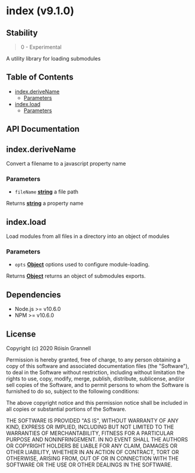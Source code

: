 
# index (v9.1.0)

## Stability

> 0 - Experimental

A utility library for loading submodules



## Table of Contents

- [index.deriveName](#indexderivename)
  * [Parameters](#parameters)
- [index.load](#indexload)
  * [Parameters](#parameters-1)

## API Documentation

<!-- Generated by documentation.js. Update this documentation by updating the source code. -->

## index.deriveName

Convert a filename to a javascript property name

### Parameters

-   `fileName` **[string][1]** a file path

Returns **[string][1]** a property name

## index.load

Load modules from all files in a directory into an object of modules

### Parameters

-   `opts` **[Object][2]** options used to configure module-loading.

Returns **[Object][2]** returns an object of submodules exports.

[1]: https://developer.mozilla.org/docs/Web/JavaScript/Reference/Global_Objects/String

[2]: https://developer.mozilla.org/docs/Web/JavaScript/Reference/Global_Objects/Object


## Dependencies

- Node.js >= v10.6.0
- NPM >= v10.6.0

## License

Copyright (c) 2020 Róisín Grannell

Permission is hereby granted, free of charge, to any person obtaining a copy of this software and associated documentation files (the "Software"), to deal in the Software without restriction, including without limitation the rights to use, copy, modify, merge, publish, distribute, sublicense, and/or sell copies of the Software, and to permit persons to whom the Software is furnished to do so, subject to the following conditions:

The above copyright notice and this permission notice shall be included in all copies or substantial portions of the Software.

THE SOFTWARE IS PROVIDED "AS IS", WITHOUT WARRANTY OF ANY KIND, EXPRESS OR IMPLIED, INCLUDING BUT NOT LIMITED TO THE WARRANTIES OF MERCHANTABILITY, FITNESS FOR A PARTICULAR PURPOSE AND NONINFRINGEMENT. IN NO EVENT SHALL THE AUTHORS OR COPYRIGHT HOLDERS BE LIABLE FOR ANY CLAIM, DAMAGES OR OTHER LIABILITY, WHETHER IN AN ACTION OF CONTRACT, TORT OR OTHERWISE, ARISING FROM, OUT OF OR IN CONNECTION WITH THE SOFTWARE OR THE USE OR OTHER DEALINGS IN THE SOFTWARE.
